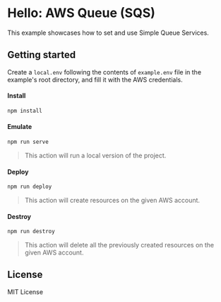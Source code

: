 # Hello: AWS Queue (SQS)

This example showcases how to set and use Simple Queue Services.

## Getting started

Create a `local.env` following the contents of `example.env` file in the example's root directory, and fill it with the AWS credentials.

#### Install

```sh
npm install
```

#### Emulate

```sh
npm run serve
```

> This action will run a local version of the project.

#### Deploy

```sh
npm run deploy
```

> This action will create resources on the given AWS account.

#### Destroy

```sh
npm run destroy
```

> This action will delete all the previously created resources on the given AWS account.

## License

MIT License
